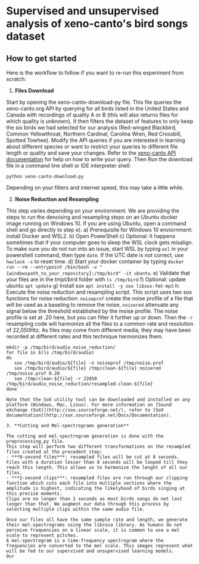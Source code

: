 # Supervised and unsupervised analysis of xeno-canto's bird songs dataset


## How to get started
Here is the workflow to follow if you want to re-run this experiment from scratch:
1. **Files Download**

Start by opening the xeno-canto-download-py file. This file queries the xeno-canto.org API by querying for all birds listed in the United States and Canada with recordings of quality A or B 
(this will also returns files for which quality is unknown). It then filters the dataset of features to only keep the six birds we had selected for our analysis (Red-winged Blackbird, 
Common Yellowthroat, Northern Cardinal, Carolina Wren, Red Crossbill, Spotted Towhee). 
Modify the API queries if you are interested in learning about different species or want to restrict your queries to different file length or quality and save your changes. 
Refer to the [xeno-canto API documentation](https://www.xeno-canto.org/explore/api) for help on how to write your query. 
Then Run the download file in a command line shell or IDE interpreter shell:

`python xeno-canto-download-py`

Depending on your filters and internet speed, this may take a little while. 

2. **Noise Reduction and Resampling**

This step varies depending on your environment. We are providing the steps to run the denoising and resampling steps on an Ubuntu docker image running on Windows 10. 
If you are using Ubuntu, open a command shell and go directly to step e).
 a) Prerequisite for Windows 10 enviornment: install Docker and WSL2. 
 b) Open PowerShell
 c) Optional: It happens sometimes that if your computer goes to sleep the WSL clock gets misalign. To make sure you do not run into an issue, start WSL by typing `wsl` in your powershell command, then type `date`. 
 If the UTC date is not correct, use `hwclock -s` to reset time. 
 d) Start your docker container by typing `docker run --rm --entrypoint /bin/bash -v "{windowspath_to_your_repository}:/tmp/bird" -it ubuntu`.
 e) Validate that your files are in the tmpt/bird folder with `ls /tmp/bird`
 f) Optional: update ubuntu `apt update`
 g) Install sox `apt install -y sox libsox-fmt-mp3`
 h: Execute the noise reduction and resampling script. This script uses two sox functions for noise reduction: `noiseprof` create the noise profile of a file that will be used as a baseling to remove the noise, 
 `noisered` attenuate any signal below the threshold established by the moise profile. The noise profile is set at .20 here, but you can filter it further up or down. 
 Then the `-r` resampling code will harmonize all the files to a common rate and resolution of 22,050Htz. 
 As files may come from different media, they may have been recorded at different rates and this technique harmonizes them.
 ```
 mkdir -p /tmp/bird/audio_noise_reduction/
 for file in $(ls /tmp/bird/audio)
 do 
	sox /tmp/bird/audio/${file} -n noiseprof /tmp/noise.prof
	sox /tmp/bird/audio/${file} /tmp/clean-${file} noisered /tmp/noise.prof 0.20
	sox /tmp/clean-${file} -r 22050 /tmp/bird/audio_noise_reduction/resampled-clean-${file}
 done```
 
 Note that the SoX utility tool can be downloaded and installed on any platform (Windows, Mac, Linux). For more information on [Sound eXchange (SoX)](http://sox.sourceforge.net/), refer to [SoX documentation](http://sox.sourceforge.net/Docs/Documentation).

3. **Cutting and Mel-spectrograms generation**

The cutting and mel-spectrogram generation is done with the preprocessing.py file.
This step will perform two different transformations on the resampled files created at the precedent step:
- ***8-second files***: resampled files will be cut at 8 seconds. Files with a duration lesser than 8 seconds will be looped till they reach this length. This allows us to harmonize the lenght of all our files. 
- ***2-second clips***: resampled files are run through our clipping function which cuts each file into multiple sections where the amplitude is highest, indicating the likelyhood of birds singing at this precise moments. 
Clips are no longer than 2 seconds as most birds songs do not last longer than that. We augment our data through this process by selecting multiple clips within the same audio file.

Once our files all have the same sample rate and length, we generate their mel-spectrograms using the librosa library. As humans do not perceive frequencies on a linear scale, it is common to use a mel scale to represent pitches.
A mel-spectrogram is a time-frequency spectrogram where the frequencies are converted to the mel scale. This images represent what will be fed to our supervised and unsupervised learning models. 
Our 